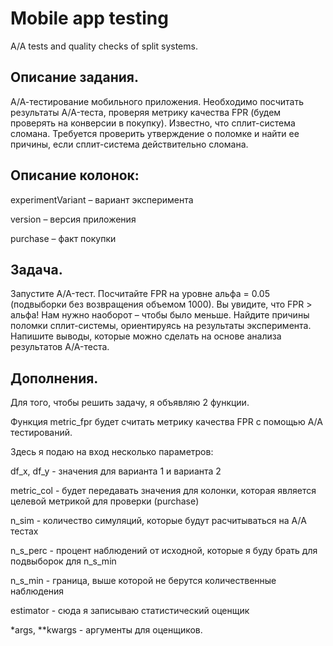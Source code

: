 # Mobile app testing
A/A tests and quality checks of split systems.

## Описание задания.
А/А-тестирование мобильного приложения. Необходимо посчитать результаты A/A-теста, проверяя метрику качества FPR (будем проверять на конверсии в покупку). Известно, что сплит-система сломана. Требуется проверить утверждение о поломке и найти ее причины, если сплит-система действительно сломана.

## Описание колонок:
experimentVariant – вариант эксперимента

version – версия приложения

purchase – факт покупки

## Задача.
Запустите A/A-тест.
Посчитайте FPR на уровне альфа = 0.05 (подвыборки без возвращения объемом 1000). Вы увидите, что FPR > альфа! Нам нужно наоборот – чтобы было меньше.
Найдите причины поломки сплит-системы, ориентируясь на результаты эксперимента.
Напишите выводы, которые можно сделать на основе анализа результатов A/A-теста.

## Дополнения.
Для того, чтобы решить задачу, я объявляю 2 функции.

Функция metric_fpr будет считать метрику качества FPR с помощью А/А тестирований. 

Здесь я подаю на вход несколько параметров:

df_x, df_y - значения для варианта 1 и варианта 2

metric_col - будет передавать значения для колонки, которая является целевой метрикой для проверки (purchase)

n_sim - количество симуляций, которые будут расчитываться на А/А тестах

n_s_perc - процент наблюдений от исходной, которые я буду брать для подвыборок для n_s_min

n_s_min - граница, выше которой не берутся количественные наблюдения

estimator - сюда я записываю статистический оценщик

*args, **kwargs - аргументы для оценщиков.
